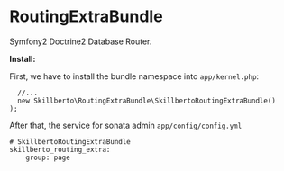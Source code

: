 RoutingExtraBundle
==================

Symfony2 Doctrine2 Database Router.

**Install:**

First, we have to install the bundle namespace into
`app/kernel.php`:

```
  //...
  new Skillberto\RoutingExtraBundle\SkillbertoRoutingExtraBundle()
);
```

After that, the service for sonata admin
`app/config/config.yml`

```
# SkillbertoRoutingExtraBundle
skillberto_routing_extra:
    group: page
```
